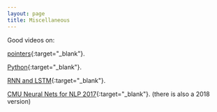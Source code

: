 ```yaml
---
layout: page
title: Miscellaneous
---
```


Good videos on:

[pointers](https://www.youtube.com/watch?v=h-HBipu_1P0&list=PL65_LCilri3qN5JFG-MH3yYo6tZKhherP&index=8){:target="_blank"}. 

[Python](https://www.youtube.com/playlist?list=PL-osiE80TeTt2d9bfVyTiXJA-UTHn6WwU){:target="_blank"}.

[RNN and LSTM](https://www.youtube.com/watch?v=WCUNPb-5EYI){:target="_blank"}.

[CMU Neural Nets for NLP 2017](https://www.youtube.com/watch?v=Sss2EA4hhBQ&list=PL8PYTP1V4I8ABXzdqtOpB_eqBlVAz_xPT&index=1){:target="_blank"}. (there is also a 2018 version)
